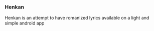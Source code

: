 ### Henkan
Henkan is an attempt to have romanized lyrics available on a light and simple android app
